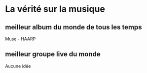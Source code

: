 # La vérité sur la musique
## meilleur album du monde de tous les temps
Muse - HAARP
## meilleur groupe live du monde
Aucune idée
